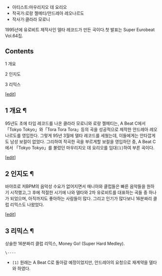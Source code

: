 * 아티스트:마우리지오 데 요리오  
* 작곡가:로랑 젤메티/안드레아 레오나르도  
* 작사가:클라라 모로니

1995년에 유로비트 제작사인 델타 레코드가 만든 곡이다.첫 발표는 Super Eurobeat Vol.64집.

## Contents

    

1 개요

2 인지도

3 리믹스

[[edit](http://rigvedawiki.net/r1/wiki.php/Money%20Go%21?action=edit&section=1
)]

## 1 개요 ¶

95년도 초에 타임 레코드를 나온 클라라 모로니와 로랑 젤메티는, A Beat C에서 「Tokyo Tokyo」와「Tora Tora
Tora」등의 곡을 성공적으로 제작한 안드레아 레오나르도를 영입한다. 그렇게 95년 3월에 델타 레코드를 세웠는데, 이들에게는 안타깝게도
남성 보컬이 없었다. 그리하여 작곡한 곡을 부르게할 보컬을 영입하던 중, A Beat C에서 「Tokyo Tokyo」를 불렀던 마우리지오 데
요리오를 임대`[1]`하여 부른 곡이다.

[[edit](http://rigvedawiki.net/r1/wiki.php/Money%20Go%21?action=edit&section=2
)]

## 2 인지도 ¶

바야흐로 저BPM의 음악성 수요가 없어지면서 매니아와 클럽들은 빠른 음악들을 원하기 시작했고,그 후에 적절한 시기에 나와 델타와 2차
유로비트를 대표하는 곡들 중 하나가 되었으며, 아직까지도 좋아하는 사람들이 많다. 그리고 인기가 많다보니 16분짜리 클럽 리믹스도 나왔었다.

[[edit](http://rigvedawiki.net/r1/wiki.php/Money%20Go%21?action=edit&section=3
)]

## 3 리믹스 ¶

  
  

상술한 16분짜리 클럽 리믹스, Money Go! (Super Hard Medley).

`\----`

  * `[1]` 원래는 A Beat C로 돌아갈 예정이었지만, 안드레아의 요청으로 재계약을 델타와 하였다.

